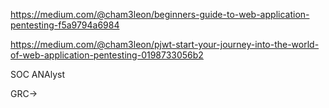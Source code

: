 
https://medium.com/@cham3leon/beginners-guide-to-web-application-pentesting-f5a9794a6984


https://medium.com/@cham3leon/pjwt-start-your-journey-into-the-world-of-web-application-pentesting-0198733056b2



SOC ANAlyst


GRC->